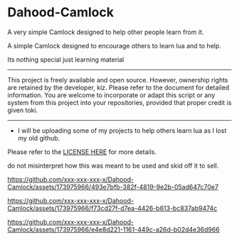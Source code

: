 # Dahood-Camlock
A very simple Camlock designed to help other people learn from it.


A simple Camlock designed to encourage others to learn lua and to help.

Its nothing special just learning material

---

This project is freely available and open source. However, ownership rights are retained by the developer, kiz. Please refer to the document for detailed information. You are welcome to incorporate or adapt this script or any system from this project into your repositories, provided that proper credit is given toki.

---
+ I will be uploading some of my projects to  help others learn lua as I lost my old github.

Please refer to the [LICENSE HERE](https://github.com/xxx-xxx-xxx-x/Dahood-Camlock/blob/main/LICENSE) for more details.


do not misinterpret how this was meant to be used and skid off it to sell.




https://github.com/xxx-xxx-xxx-x/Dahood-Camlock/assets/173975966/493e7bfb-382f-4819-9e2b-05ad647c70e7


https://github.com/xxx-xxx-xxx-x/Dahood-Camlock/assets/173975966/f73cd27f-d7ea-4426-b613-bc837ab9474c




https://github.com/xxx-xxx-xxx-x/Dahood-Camlock/assets/173975966/e4e8d221-1161-449c-a26d-b02d4e36d966

